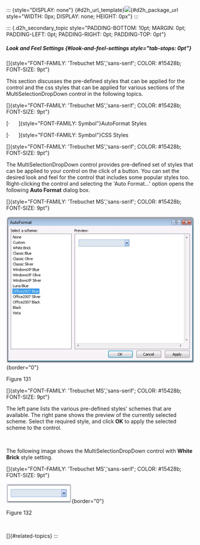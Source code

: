 ::: {style="DISPLAY: none"}
[](ms-xhelp:///?Id=d2h_url_template){#d2h_url_template}![](!package_url!){#d2h_package_url style="WIDTH: 0px; DISPLAY: none; HEIGHT: 0px"}
:::

::: {.d2h_secondary_topic style="PADDING-BOTTOM: 10pt; MARGIN: 0pt; PADDING-LEFT: 0pt; PADDING-RIGHT: 0pt; PADDING-TOP: 0pt"}
##### Look and Feel Settings {#look-and-feel-settings style="tab-stops: 0pt"}

[]{style="FONT-FAMILY: 'Trebuchet MS','sans-serif'; COLOR: #15428b; FONT-SIZE: 9pt"} 

This section discusses the pre-defined styles that can be applied for the control and the css styles that can be applied for various sections of the MultiSelectionDropDown control in the following topics.

[]{style="FONT-FAMILY: 'Trebuchet MS','sans-serif'; COLOR: #15428b; FONT-SIZE: 9pt"} 

[·      ]{style="FONT-FAMILY: Symbol"}AutoFormat Styles

[·      ]{style="FONT-FAMILY: Symbol"}CSS Styles

[]{style="FONT-FAMILY: 'Trebuchet MS','sans-serif'; COLOR: #15428b; FONT-SIZE: 9pt"} 

The MultiSelectionDropDown control provides pre-defined set of styles that can be applied to your control on the click of a button. You can set the desired look and feel for the control that includes some popular styles too. Right-clicking the control and selecting the \'Auto Format\...\' option opens the following **Auto Format** dialog box.

[]{style="FONT-FAMILY: 'Trebuchet MS','sans-serif'; COLOR: #15428b; FONT-SIZE: 9pt"} 

![](ImagesExt/image72_168.jpg){border="0"}

Figure 131

[]{style="FONT-FAMILY: 'Trebuchet MS','sans-serif'; COLOR: #15428b; FONT-SIZE: 9pt"} 

The left pane lists the various pre-defined styles\' schemes that are available. The right pane shows the preview of the currently selected scheme. Select the required style, and click **OK** to apply the selected scheme to the control.

 

The following image shows the MultiSelectionDropDown control with **White Brick** style setting.

[]{style="FONT-FAMILY: 'Trebuchet MS','sans-serif'; COLOR: #15428b; FONT-SIZE: 9pt"} 

![](ImagesExt/image72_207.jpg){border="0"}

Figure 132

 

[]{#related-topics}
:::
